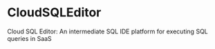 # CloudSQLEditor
Cloud SQL Editor: An intermediate SQL IDE platform for executing SQL queries in SaaS
